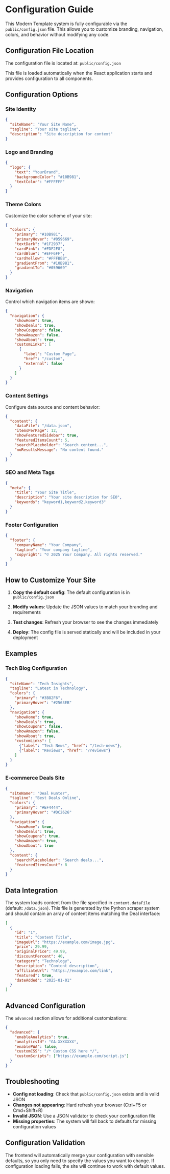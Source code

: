 # Configuration Guide

This Modern Template system is fully configurable via the `public/config.json` file. This allows you to customize branding, navigation, colors, and behavior without modifying any code.

## Configuration File Location

The configuration file is located at: `public/config.json`

This file is loaded automatically when the React application starts and provides configuration to all components.

## Configuration Options

### Site Identity

```json
{
  "siteName": "Your Site Name",
  "tagline": "Your site tagline",
  "description": "Site description for context"
}
```

### Logo and Branding

```json
{
  "logo": {
    "text": "YourBrand",
    "backgroundColor": "#10B981",
    "textColor": "#FFFFFF"
  }
}
```

### Theme Colors

Customize the color scheme of your site:

```json
{
  "colors": {
    "primary": "#10B981",
    "primaryHover": "#059669",
    "textDark": "#1F2937",
    "cardPink": "#FDF2F8",
    "cardBlue": "#EFF6FF",
    "cardYellow": "#FFFBEB",
    "gradientFrom": "#10B981",
    "gradientTo": "#059669"
  }
}
```

### Navigation

Control which navigation items are shown:

```json
{
  "navigation": {
    "showHome": true,
    "showDeals": true,
    "showCoupons": false,
    "showAmazon": false,
    "showAbout": true,
    "customLinks": [
      {
        "label": "Custom Page",
        "href": "/custom",
        "external": false
      }
    ]
  }
}
```

### Content Settings

Configure data source and content behavior:

```json
{
  "content": {
    "dataFile": "/data.json",
    "itemsPerPage": 12,
    "showFeaturedSidebar": true,
    "featuredItemsCount": 5,
    "searchPlaceholder": "Search content...",
    "noResultsMessage": "No content found."
  }
}
```

### SEO and Meta Tags

```json
{
  "meta": {
    "title": "Your Site Title",
    "description": "Your site description for SEO",
    "keywords": "keyword1,keyword2,keyword3"
  }
}
```

### Footer Configuration

```json
{
  "footer": {
    "companyName": "Your Company",
    "tagline": "Your company tagline",
    "copyright": "© 2025 Your Company. All rights reserved."
  }
}
```

## How to Customize Your Site

1. **Copy the default config**: The default configuration is in `public/config.json`

2. **Modify values**: Update the JSON values to match your branding and requirements

3. **Test changes**: Refresh your browser to see the changes immediately

4. **Deploy**: The config file is served statically and will be included in your deployment

## Examples

### Tech Blog Configuration

```json
{
  "siteName": "Tech Insights",
  "tagline": "Latest in Technology",
  "colors": {
    "primary": "#3B82F6",
    "primaryHover": "#2563EB"
  },
  "navigation": {
    "showHome": true,
    "showDeals": true,
    "showCoupons": false,
    "showAmazon": false,
    "showAbout": true,
    "customLinks": [
      {"label": "Tech News", "href": "/tech-news"},
      {"label": "Reviews", "href": "/reviews"}
    ]
  }
}
```

### E-commerce Deals Site

```json
{
  "siteName": "Deal Hunter",
  "tagline": "Best Deals Online",
  "colors": {
    "primary": "#EF4444",
    "primaryHover": "#DC2626"
  },
  "navigation": {
    "showHome": true,
    "showDeals": true,
    "showCoupons": true,
    "showAmazon": true,
    "showAbout": true
  },
  "content": {
    "searchPlaceholder": "Search deals...",
    "featuredItemsCount": 8
  }
}
```

## Data Integration

The system loads content from the file specified in `content.dataFile` (default: `/data.json`). This file is generated by the Python scraper system and should contain an array of content items matching the Deal interface:

```json
[
  {
    "id": "1",
    "title": "Content Title",
    "imageUrl": "https://example.com/image.jpg",
    "price": 29.99,
    "originalPrice": 49.99,
    "discountPercent": 40,
    "category": "Technology",
    "description": "Content description",
    "affiliateUrl": "https://example.com/link",
    "featured": true,
    "dateAdded": "2025-01-01"
  }
]
```

## Advanced Configuration

The `advanced` section allows for additional customizations:

```json
{
  "advanced": {
    "enableAnalytics": true,
    "analyticsId": "GA-XXXXXXX",
    "enablePWA": false,
    "customCSS": "/* Custom CSS here */",
    "customScripts": ["https://example.com/script.js"]
  }
}
```

## Troubleshooting

- **Config not loading**: Check that `public/config.json` exists and is valid JSON
- **Changes not appearing**: Hard refresh your browser (Ctrl+F5 or Cmd+Shift+R)
- **Invalid JSON**: Use a JSON validator to check your configuration file
- **Missing properties**: The system will fall back to defaults for missing configuration values

## Configuration Validation

The frontend will automatically merge your configuration with sensible defaults, so you only need to specify the values you want to change. If configuration loading fails, the site will continue to work with default values.